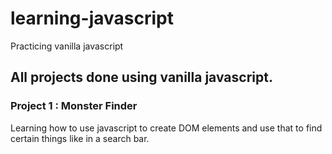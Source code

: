 # learning-javascript
Practicing vanilla javascript

## All projects done using vanilla javascript.

### Project 1 : Monster Finder
Learning how to use javascript to create DOM elements and use that to find certain things like in a search bar.
